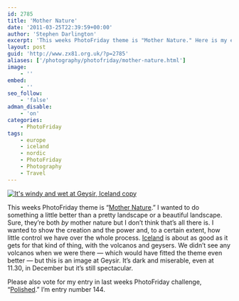 ```yaml
---
id: 2785
title: 'Mother Nature'
date: '2011-03-25T22:39:59+00:00'
author: 'Stephen Darlington'
excerpt: 'This weeks PhotoFriday theme is "Mother Nature." Here is my entry.'
layout: post
guid: 'http://www.zx81.org.uk/?p=2785'
aliases: ['/photography/photofriday/mother-nature.html']
image:
    - ''
embed:
    - ''
seo_follow:
    - 'false'
adman_disable:
    - 'on'
categories:
    - PhotoFriday
tags:
    - europe
    - iceland
    - nordic
    - PhotoFriday
    - Photography
    - Travel
---
```


[![It's windy and wet at Geysir, Iceland copy](https://i0.wp.com/farm6.staticflickr.com/5148/5559504314_c6aa2df5ec.jpg?resize=500%2C339)](http://www.flickr.com/photos/stephendarlington/5559504314/ "It's windy and wet at Geysir, Iceland copy by stephendarlington, on Flickr")

This weeks PhotoFriday theme is “[Mother Nature](http://www.photofriday.com/archives/challenge/001069.php).” I wanted to do something a little better than a pretty landscape or a beautiful landscape. Sure, they’re both *by* mother nature but I don’t think that’s all there is. I wanted to show the creation and the power and, to a certain extent, how little control we have over the whole process. [Iceland](/travel/iceland.html) is about as good as it gets for that kind of thing, with the volcanos and geysers. We didn’t see any volcanos when we were there — which would have fitted the theme even better — but this is an image at Geysir. It’s dark and miserable, even at 11.30, in December but it’s still spectacular.

Please also vote for my entry in last weeks PhotoFriday challenge, “[Polished](http://www.photofriday.com/linkviewer.php?id=1067).” I’m entry number 144.